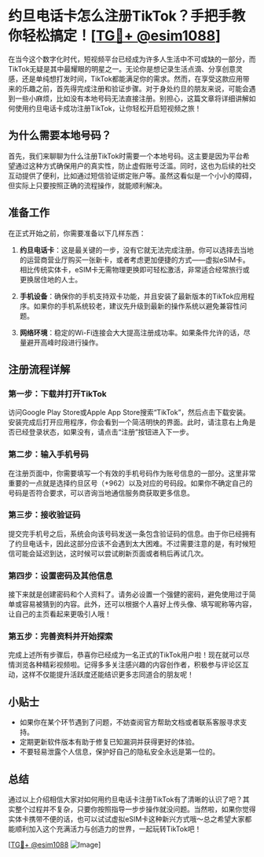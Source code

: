 # 约旦电话卡怎么注册TikTok？手把手教你轻松搞定！[[TG💪+ @esim1088](https://t.me/s/esim1088)]

在当今这个数字化时代，短视频平台已经成为许多人生活中不可或缺的一部分，而TikTok无疑是其中最耀眼的明星之一。无论你是想记录生活点滴、分享创意灵感，还是单纯想打发时间，TikTok都能满足你的需求。然而，在享受这款应用带来的乐趣之前，首先得完成注册和验证步骤。对于身处约旦的朋友来说，可能会遇到一些小麻烦，比如没有本地号码无法直接注册。别担心，这篇文章将详细讲解如何使用约旦电话卡成功注册TikTok，让你轻松开启短视频之旅！

## 为什么需要本地号码？

首先，我们来聊聊为什么注册TikTok时需要一个本地号码。这主要是因为平台希望通过这种方式确保用户的真实性，防止虚假账号泛滥。同时，这也为后续的社交互动提供了便利，比如通过短信验证绑定账户等。虽然这看似是一个小小的障碍，但实际上只要按照正确的流程操作，就能顺利解决。

## 准备工作

在正式开始之前，你需要准备以下几样东西：

1. **约旦电话卡**：这是最关键的一步，没有它就无法完成注册。你可以选择去当地的运营商营业厅购买一张新卡，或者考虑更加便捷的方式——虚拟eSIM卡。相比传统实体卡，eSIM卡无需物理更换即可轻松激活，非常适合经常旅行或更换居住地的人士。
   
2. **手机设备**：确保你的手机支持双卡功能，并且安装了最新版本的TikTok应用程序。如果你的手机系统较老，建议先升级到最新的操作系统以避免兼容性问题。

3. **网络环境**：稳定的Wi-Fi连接会大大提高注册成功率。如果条件允许的话，尽量避开高峰时段进行操作。

## 注册流程详解

### 第一步：下载并打开TikTok

访问Google Play Store或Apple App Store搜索“TikTok”，然后点击下载安装。安装完成后打开应用程序，你会看到一个简洁明快的界面。此时，请注意右上角是否已经登录状态，如果没有，请点击“注册”按钮进入下一步。

### 第二步：输入手机号码

在注册页面中，你需要填写一个有效的手机号码作为账号信息的一部分。这里非常重要的一点就是选择约旦区号（+962）以及对应的号码段。如果你不确定自己的号码是否符合要求，可以咨询当地通信服务商获取更多信息。

### 第三步：接收验证码

提交完手机号之后，系统会向该号码发送一条包含验证码的信息。由于你已经拥有了约旦电话卡，因此这部分应该不会遇到太大困难。不过需要注意的是，有时候短信可能会延迟到达，这时候可以尝试刷新页面或者稍后再试几次。

### 第四步：设置密码及其他信息

接下来就是创建密码和个人资料了。请务必设置一个强健的密码，避免使用过于简单或容易被猜到的内容。此外，还可以根据个人喜好上传头像、填写昵称等内容，让自己的主页看起来更吸引人哦！

### 第五步：完善资料并开始探索

完成上述所有步骤后，恭喜你已经成为一名正式的TikTok用户啦！现在就可以尽情浏览各种精彩视频啦。记得多多关注感兴趣的内容创作者，积极参与评论区互动，这样不仅能提升活跃度还能结识更多志同道合的朋友呢！

## 小贴士

- 如果你在某个环节遇到了问题，不妨查阅官方帮助文档或者联系客服寻求支持。
- 定期更新软件版本有助于修复已知漏洞并获得更好的体验。
- 不要轻易泄露个人信息，保护好自己的隐私安全永远是第一位的。

## 总结

通过以上介绍相信大家对如何用约旦电话卡注册TikTok有了清晰的认识了吧？其实整个过程并不复杂，只要你按照指导一步步操作就没问题。当然啦，如果你觉得实体卡携带不便的话，也可以试试虚拟eSIM卡这种新兴方式哦～总之希望大家都能顺利加入这个充满活力与创造力的世界，一起玩转TikTok吧！

[[TG💪+ @esim1088](https://t.me/s/esim1088) ![Image](https://i.postimg.cc/4NQfJmqS/Snipaste-2025-05-13-00-14-12.png)]